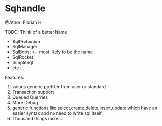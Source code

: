 # Sqhandle
@Athor: Florian H

TODO: Think of a better Name 
- SqlProtection
- SqlManager
- SqlBoost <-- most likely to be the name
- SqlRocket
- SimpleSql
- etc ...

Features:
1. values generic prefilter from user or standard
2. Transaction support
3. Queued Querries
4. More Debug
5. generic functions like select,create,delete,insert,update which have an easier syntax and no need to write sql itself
6. Thousand things more....
